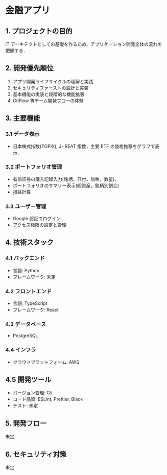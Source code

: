# 金融アプリ

## 1. プロジェクトの目的

IT アーキテクトとしての基礎を作るため，アプリケーション開発全体の流れを把握する．

## 2. 開発優先順位

1. アプリ開発ライフサイクルの理解と実践
2. セキュリティファーストの設計と実装
3. 基本機能の実装と段階的な機能拡張
4. GitFlow 等チーム開発フローの体験

## 3. 主要機能

### 3.1 データ表示

- 日本株式指数(TOPIX), J- REAT 指数，主要 ETF の価格推移をグラフで表示．

### 3.2 ポートフォリオ管理

- 有価証券の購入記録入力(銘柄，日付，価格，数量)．
- ポートフォリオのサマリー表示(総資産，銘柄別割合)
- 損益計算

### 3.3 ユーザー管理

- Google 認証でログイン
- アクセス権限の設定と管理

## 4. 技術スタック

### 4.1 バックエンド

- 言語: Python
- フレームワーク: 未定

### 4.2 フロントエンド

- 言語: TypeScript
- フレームワーク: React

### 4.3 データベース

- PostgreSQL

### 4.4 インフラ

- クラウドプラットフォーム: AWS

## 4.5 開発ツール

- バージョン管理: Git
- コード品質: ESLint, Prettier, Black
- テスト: 未定

## 5. 開発フロー

未定

## 6. セキュリティ対策

未定
